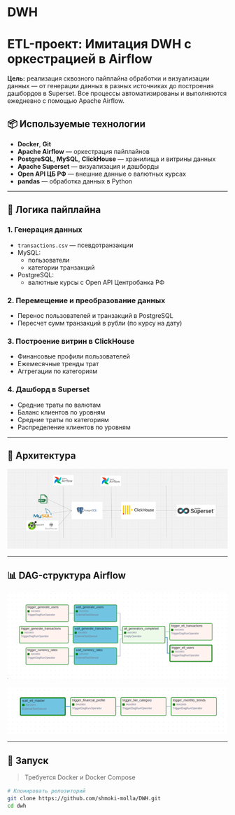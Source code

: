 # DWH

# ETL-проект: Имитация DWH с оркестрацией в Airflow

**Цель:** реализация сквозного пайплайна обработки и визуализации данных — от генерации данных в разных источниках до построения дашбордов в Superset. Все процессы автоматизированы и выполняются ежедневно с помощью Apache Airflow.

## 📦 Используемые технологии

- **Docker**, **Git**
- **Apache Airflow** — оркестрация пайплайнов
- **PostgreSQL**, **MySQL**, **ClickHouse** — хранилища и витрины данных
- **Apache Superset** — визуализация и дашборды
- **Open API ЦБ РФ** — внешние данные о валютных курсах
- **pandas** — обработка данных в Python

---

## 🔁 Логика пайплайна

### 1. Генерация данных

- `transactions.csv` — псевдотранзакции
- MySQL:
  - пользователи
  - категории транзакций
- PostgreSQL:
  - валютные курсы с Open API Центробанка РФ

### 2. Перемещение и преобразование данных

- Перенос пользователей и транзакций в PostgreSQL
- Пересчет сумм транзакций в рубли (по курсу на дату)

### 3. Построение витрин в ClickHouse

- Финансовые профили пользователей
- Ежемесячные тренды трат
- Аггрегации по категориям

### 4. Дашборд в Superset

- Средние траты по валютам
- Баланс клиентов по уровням
- Средние траты по категориям
- Распределение клиентов по уровням

---

## 🧩 Архитектура

![architecture](assets/images/architecture.png)

---

## 📊 DAG-структура Airflow


![master-dag](assets/images/master-dag.png)

![master-clickhouse](assets/images/master-clickhouse.png)

---

## 🚀 Запуск

> Требуется Docker и Docker Compose

```bash
# Клонировать репозиторий
git clone https://github.com/shmoki-molla/DWH.git
cd dwh



